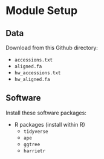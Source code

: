 # Module Setup

## Data

Download from this Github directory:

* `accessions.txt`
* `aligned.fa`
* `hw_accessions.txt`
* `hw_aligned.fa`

## Software

Install these software packages:

* R packages (install within R)
	* `tidyverse`
	* `ape`
	* `ggtree`
	* `harrietr`